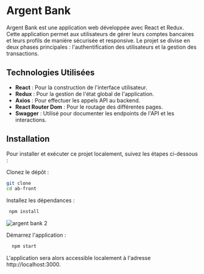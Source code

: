 # Argent Bank

Argent Bank est une application web développée avec React et Redux. Cette application permet aux utilisateurs de gérer leurs comptes bancaires et leurs profils de manière sécurisée et responsive. Le projet se divise en deux phases principales : l'authentification des utilisateurs et la gestion des transactions.

## Technologies Utilisées
- **React** : Pour la construction de l'interface utilisateur.
- **Redux** : Pour la gestion de l'état global de l'application.
- **Axios** : Pour effectuer les appels API au backend.
- **React Router Dom** : Pour le routage des différentes pages.
- **Swagger** : Utilisé pour documenter les endpoints de l'API et les interactions.

## Installation

Pour installer et exécuter ce projet localement, suivez les étapes ci-dessous :

Clonez le dépôt :

```bash
git clone
cd ab-front
```

Installez les dépendances :

```bash
 npm install
```
![argent bank 2](https://github.com/user-attachments/assets/25983ec4-476b-4377-9b53-1354c15d7bdd)




Démarrez l'application :

```bash
  npm start
```
L'application sera alors accessible localement à l'adresse http://localhost:3000.
